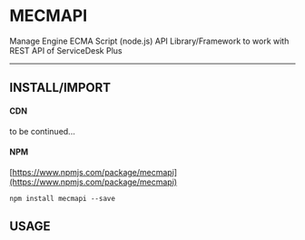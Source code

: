 # MECMAPI
Manage Engine ECMA Script (node.js) API Library/Framework to work with REST API of ServiceDesk Plus




---

## INSTALL/IMPORT
#### CDN
to be continued...
#### NPM
[https://www.npmjs.com/package/mecmapi](https://www.npmjs.com/package/mecmapi)  
```
npm install mecmapi --save
```
## USAGE